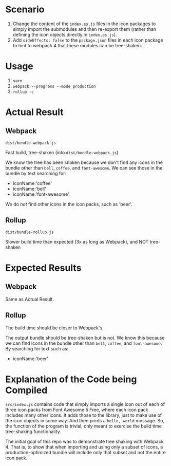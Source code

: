 # Scenario

1. Change the content of the `index.es.js` files in the icon packages to simply import the submodules and
then re-export them (rather than defining the icon objects directly in `index.es.js`).
1. Add `sideEffects: false` to the `package.json` files in each icon package to hint to webpack 4 that these
modules can be tree-shaken.

# Usage
1. `yarn`
1. `webpack --progress --mode production`
1. `rollup -c`

# Actual Result

## Webpack
`dist/bundle-webpack.js`

Fast build, tree-shaken (into `dist/bundle-webpack.js`)

We know the tree has been shaken because we don't find any icons in the bundle other than `bell`, `coffee`, and `font-awesome`.
We can see those in the bundle by text searching for:
* iconName:'coffee'
* iconName:'bell'
* iconName:'font-awesome'

We do _not_ find other icons in the icon packs, such as 'beer'.

## Rollup
`dist/bundle-rollup.js`

Slower build time than expected (3x as long as Webpack), and NOT tree-shaken

# Expected Results

## Webpack

Same as Actual Result.

## Rollup

The build time should be closer to Webpack's.

The output bundle should be tree-shaken but is not.
We know this because we can find icons in the bundle other than `bell`, `coffee`, and `font-awesome`.
By searching for text such as:
* iconName:'beer'

# Explanation of the Code being Compiled

`src/index.js` contains code that simply imports a single icon out of each of three icon packs from Font Awesome 5 Free, where each icon pack includes many other icons. It adds those to the library, just to make use of the icon objects in some way. And then prints a `hello, world` message. So, the function of the program is trivial, only meant to exercise the build time tree-shaking functionality.

The initial goal of this repo was to demonstrate tree shaking with Webpack 4. That is, to show that when importing and using only a subset of icons, a production-optimized bundle will include only that subset and not the entire icon pack.
